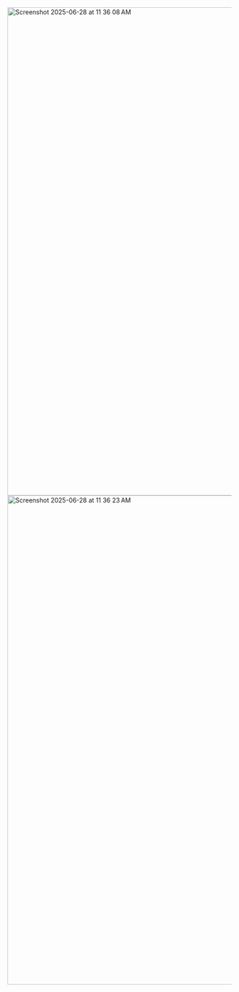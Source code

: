 <img width="1096" alt="Screenshot 2025-06-28 at 11 36 08 AM" src="https://github.com/user-attachments/assets/4c297c53-4b40-4dee-b415-de522992fe91" />

<img width="1098" alt="Screenshot 2025-06-28 at 11 36 23 AM" src="https://github.com/user-attachments/assets/bd1f93b2-7382-49f0-b334-2fcff4d42342" />

